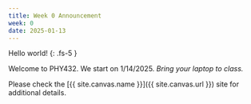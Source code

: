 ```yaml
---
title: Week 0 Announcement
week: 0
date: 2025-01-13
---
```


Hello world!
{: .fs-5 }

Welcome to PHY432. We start on 1/14/2025. *Bring your laptop to class.*

Please check the [{{ site.canvas.name }}]({{ site.canvas.url }}) site
for additional details.

